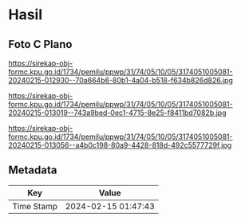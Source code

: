 # Hasil

## Foto C Plano

https://sirekap-obj-formc.kpu.go.id/1734/pemilu/ppwp/31/74/05/10/05/3174051005081-20240215-012930--70a664b6-80b1-4a04-b518-f634b826d826.jpg

https://sirekap-obj-formc.kpu.go.id/1734/pemilu/ppwp/31/74/05/10/05/3174051005081-20240215-013019--743a9bed-0ec1-4715-8e25-f8411bd7082b.jpg

https://sirekap-obj-formc.kpu.go.id/1734/pemilu/ppwp/31/74/05/10/05/3174051005081-20240215-013056--a4b0c198-80a9-4428-818d-492c5577729f.jpg


## Metadata

| Key        | Value               |
| ---------- | ------------------- |
| Time Stamp | 2024-02-15 01:47:43 |



